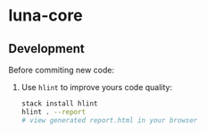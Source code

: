 # luna-core

## Development

Before commiting new code:

1. Use `hlint` to improve yours code quality:
   ```bash
   stack install hlint
   hlint . --report
   # view generated report.html in your browser
   ```

